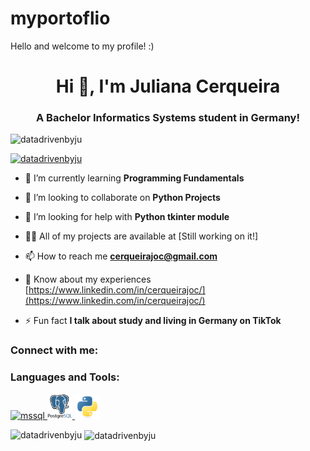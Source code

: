 # myportoflio
Hello and welcome to my profile! :)
<h1 align="center">Hi 👋, I'm Juliana Cerqueira</h1>
<h3 align="center">A Bachelor Informatics Systems student in Germany!</h3>

<p align="left"> <img src="https://komarev.com/ghpvc/?username=datadrivenbyju&label=Profile%20views&color=0e75b6&style=flat" alt="datadrivenbyju" /> </p>

<p align="left"> <a href="https://github.com/ryo-ma/github-profile-trophy"><img src="https://github-profile-trophy.vercel.app/?username=datadrivenbyju" alt="datadrivenbyju" /></a> </p>

- 🌱 I’m currently learning **Programming Fundamentals**

- 👯 I’m looking to collaborate on **Python Projects**

- 🤝 I’m looking for help with **Python tkinter module**

- 👨‍💻 All of my projects are available at [Still working on it!]

- 📫 How to reach me **cerqueirajoc@gmail.com**

- 📄 Know about my experiences [https://www.linkedin.com/in/cerqueirajoc/](https://www.linkedin.com/in/cerqueirajoc/)

- ⚡ Fun fact **I talk about study and living in Germany on TikTok**

<h3 align="left">Connect with me:</h3>
<p align="left">
</p>

<h3 align="left">Languages and Tools:</h3>
<p align="left"> <a href="https://www.microsoft.com/en-us/sql-server" target="_blank" rel="noreferrer"> <img src="https://www.svgrepo.com/show/303229/microsoft-sql-server-logo.svg" alt="mssql" width="40" height="40"/> </a> <a href="https://www.postgresql.org" target="_blank" rel="noreferrer"> <img src="https://raw.githubusercontent.com/devicons/devicon/master/icons/postgresql/postgresql-original-wordmark.svg" alt="postgresql" width="40" height="40"/> </a> <a href="https://www.python.org" target="_blank" rel="noreferrer"> <img src="https://raw.githubusercontent.com/devicons/devicon/master/icons/python/python-original.svg" alt="python" width="40" height="40"/> </a> </p>

<p><img align="left" src="https://github-readme-stats.vercel.app/api/top-langs?username=datadrivenbyju&show_icons=true&locale=en&layout=compact" alt="datadrivenbyju" /></p>

<p>&nbsp;<img align="center" src="https://github-readme-stats.vercel.app/api?username=datadrivenbyju&show_icons=true&locale=en" alt="datadrivenbyju" /></p>
